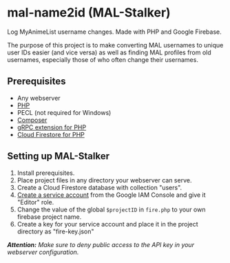 # mal-name2id (MAL-Stalker)
Log MyAnimeList username changes. Made with PHP and Google Firebase.

The purpose of this project is to make converting MAL usernames to unique user IDs easier (and vice versa) as well as finding MAL profiles from old usernames, especially those of who often change their usernames.

## Prerequisites
- Any webserver
- [PHP](https://www.php.net/downloads.php)
- PECL (not required for Windows)
- [Composer](https://getcomposer.org/)
- [gRPC extension for PHP](https://pecl.php.net/package/grpc)
- [Cloud Firestore for PHP](https://cloud.google.com/php/docs/reference/cloud-firestore/latest)

## Setting up MAL-Stalker
1. Install prerequisites.
2. Place project files in any directory your webserver can serve.
3. Create a Cloud Firestore database with collection "users".
4. [Create a service account](https://cloud.google.com/iam/docs/service-accounts-create) from the Google IAM Console and give it "Editor" role.
5. Change the value of the global ``$projectID`` in ``fire.php`` to your own firebase project name.
6. Create a key for your service account and place it in the project directory as "fire-key.json"

***Attention:** Make sure to deny public access to the API key in your webserver configuration.*

